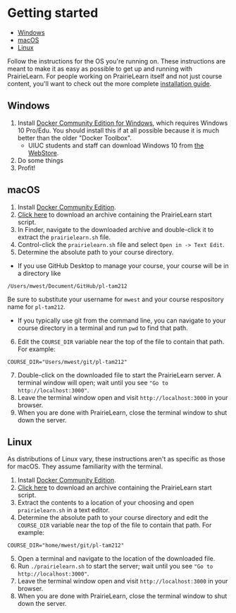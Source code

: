 # Getting started

* [Windows](#windows)
* [macOS](#macos)
* [Linux](#linux)

Follow the instructions for the OS you're running on. These instructions are meant to make it as easy as possible to get up and running with PrairieLearn. For people working on PrairieLearn itself and not just course content, you'll want to check out the more complete [installation guide](installing.md).

## Windows

1. Install [Docker Community Edition for Windows](https://store.docker.com/editions/community/docker-ce-desktop-windows), which requires Windows 10 Pro/Edu. You should install this if at all possible because it is much better than the older "Docker Toolbox".
    - UIUC students and staff can download Windows 10 from [the WebStore](https://webstore.illinois.edu/).
2. Do some things
3. Profit!

## macOS

1. Install [Docker Community Edition](https://store.docker.com/search?type=edition&offering=community).
2. [Click here](scripts/prairielearn.tar.gz) to download an archive containing the PrairieLearn start script.
3. In Finder, navigate to the downloaded archive and double-click it to extract the `prairielearn.sh` file.
4. Control-click the `prairielearn.sh` file and select `Open in -> Text Edit`.
5. Determine the absolute path to your course directory.
  - If you use GitHub Desktop to manage your course, your course will be in a directory like
  ```
  /Users/mwest/Document/GitHub/pl-tam212
  ```
  Be sure to substitute your username for `mwest` and your course respository name for `pl-tam212`.
  - If you typically use git from the command line, you can navigate to your course directory in a terminal and run `pwd` to find that path.
6. Edit the `COURSE_DIR` variable near the top of the file to contain that path. For example:
```
COURSE_DIR="Users/mwest/git/pl-tam212"
```
7. Double-click on the downloaded file to start the PrairieLearn server. A terminal window will open; wait until you see `"Go to http://localhost:3000"`.
8. Leave the terminal window open and visit `http://localhost:3000` in your browser.
9. When you are done with PrairieLearn, close the terminal window to shut down the server.

## Linux

As distributions of Linux vary, these instructions aren't as specific as those for macOS. They assume familiarity with the terminal.

1. Install [Docker Community Edition](https://store.docker.com/search?type=edition&offering=community).
2. [Click here](scripts/prairielearn.tar.gz) to download an archive containing the PrairieLearn start script.
3. Extract the contents to a location of your choosing and open `prairielearn.sh` in a text editor.
4. Determine the absolute path to your course directory and edit the `COURSE_DIR` variable near the top of the file to contain that path. For example:
```
COURSE_DIR="home/mwest/git/pl-tam212"
```
5. Open a terminal and navigate to the location of the downloaded file.
6. Run `./prairielearn.sh` to start the server; wait until you see `"Go to http://localhost:3000"`.
7. Leave the terminal window open and visit `http://localhost:3000` in your browser.
8. When you are done with PrairieLearn, close the terminal window to shut down the server.
